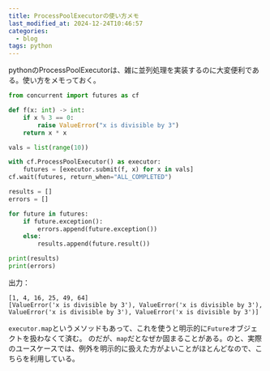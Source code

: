 ```yaml
---
title: ProcessPoolExecutorの使い方メモ
last_modified_at: 2024-12-24T10:46:57
categories:
  - blog
tags: python
---
```


pythonのProcessPoolExecutorは、雑に並列処理を実装するのに大変便利である。使い方をメモっておく。

```python
from concurrent import futures as cf

def f(x: int) -> int:
    if x % 3 == 0:
        raise ValueError("x is divisible by 3")
    return x * x

vals = list(range(10))

with cf.ProcessPoolExecutor() as executor:
    futures = [executor.submit(f, x) for x in vals]
cf.wait(futures, return_when="ALL_COMPLETED")

results = []
errors = []

for future in futures:
    if future.exception():
        errors.append(future.exception())
    else:
        results.append(future.result())

print(results)
print(errors)
```

出力：

```
[1, 4, 16, 25, 49, 64]
[ValueError('x is divisible by 3'), ValueError('x is divisible by 3'), ValueError('x is divisible by 3'), ValueError('x is divisible by 3')]
```

`executor.map`というメソッドもあって、これを使うと明示的に`Future`オブジェクトを扱わなくて済む。
のだが、`map`だとなぜか固まることがある。のと、実際のユースケースでは、例外を明示的に扱えた方がよいことがほとんどなので、こちらを利用している。
